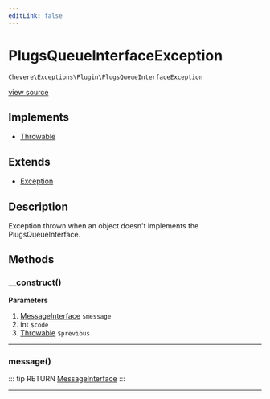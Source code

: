 ```yaml
---
editLink: false
---
```


# PlugsQueueInterfaceException

`Chevere\Exceptions\Plugin\PlugsQueueInterfaceException`

[view source](https://github.com/chevere/chevere/blob/master/exceptions/Plugin/PlugsQueueInterfaceException.php)

## Implements

- [Throwable](https://www.php.net/manual/class.throwable)

## Extends

- [Exception](../Core/Exception.md)

## Description

Exception thrown when an object doesn't implements the PlugsQueueInterface.

## Methods

### __construct()

**Parameters**

1. [MessageInterface](../../Interfaces/Message/MessageInterface.md) `$message`
2. int `$code`
3. [Throwable](https://www.php.net/manual/class.throwable) `$previous`

---

### message()

::: tip RETURN
[MessageInterface](../../Interfaces/Message/MessageInterface.md)
:::

---

